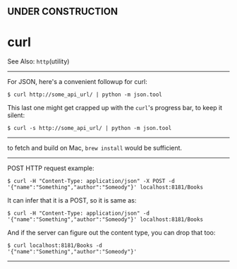 

## UNDER CONSTRUCTION

# curl
See Also:
    `http`(utility)

---

For JSON, here's a convenient followup for curl:

    $ curl http://some_api_url/ | python -m json.tool
   
This last one might get crapped up with the ```curl```'s progress bar, to keep it silent:
    
    $ curl -s http://some_api_url/ | python -m json.tool
    
---

to fetch and build on Mac, ```brew install``` would be sufficient. 

---

POST HTTP request example:

    $ curl -H "Content-Type: application/json" -X POST -d '{"name":"Something","author":"Someody"}' localhost:8181/Books

It can infer that it is a POST, so it is same as:

    $ curl -H "Content-Type: application/json" -d '{"name":"Something","author":"Someody"}' localhost:8181/Books

And if the server can figure out the content type, you can drop that too:

    $ curl localhost:8181/Books -d '{"name":"Something","author":"Someody"}'

---